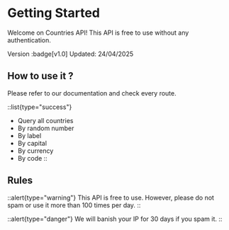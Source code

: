 # Getting Started

Welcome on Countries API! This API is free to use without any authentication.

Version :badge[v1.0] Updated: 24/04/2025

## How to use it ?

Please refer to our documentation and check every route.

::list{type="success"}
- Query all countries
- By random number
- By label
- By capital
- By currency
- By code
::

<!-- ::list{type="info"}
- Do you know?
- You can also do this
::

::list{type="warning"}
- Be careful
- Use with precautions
::

::list{type="danger"}
- Drinking too much
- Driving drunk
:: -->

## Rules

::alert{type="warning"}
This API is free to use. However, please do not spam or use it more than 100 times per day.
::

::alert{type="danger"}
We will banish your IP for 30 days if you spam it.
::